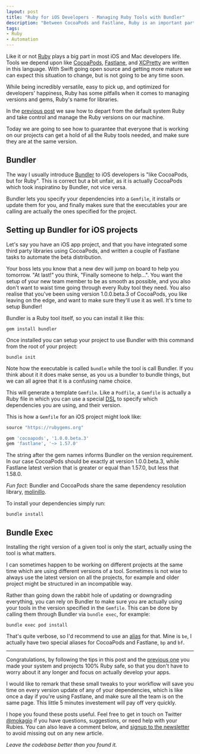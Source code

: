 ```yaml
---
layout: post
title: "Ruby for iOS Developers - Managing Ruby Tools with Bundler"
description: "Between CocoaPods and Fastlane, Ruby is an important part of the iOS developer toolchain. How can we reliably control the versions of the tools our project's automation is using in Ruby? Bundler is a simple way to specify Ruby dependencies and automate their setup."
tags:
- Ruby
- Automation
---
```


Like it or not [Ruby](https://www.ruby-lang.org/en/) plays a big part in most
iOS and Mac developers life. Tools we depend upon like [CocoaPods](https://cocoapods.org/),
[Fastlane](https://fastlane.tools/), and [XCPretty](https://github.com/supermarin/xcpretty)
are written in this language. With Swift going open source and getting more
mature we can expect this situation to change, but is not going to be any time
soon.

While being incredibly versatile, easy to pick up, and optimized for
developers' happiness, Ruby has some pitfalls when it comes to managing
versions and gems, Ruby's name for libraries.

In the [previous post](http://www.mokacoding.com/blog/ruby-for-ios-developers/)
we saw how to depart from the default system Ruby and take control and manage
the Ruby versions on our machine.

Today we are going to see how to guarantee that everyone that is working on our
projects can get a hold of all the Ruby tools needed, and make sure they are at
the same version.

## Bundler

The way I usually introduce [Bundler](http://bundler.io/) to iOS developers is
"like CocoaPods, but for Ruby". This is correct but a bit unfair, as it is
actually CocoaPods which took inspiratino by Bundler, not vice versa.

Bundler lets you specify your dependencies into a `Gemfile`, it installs or
update them for you, and finally makes sure that the executables your are
calling are actually the ones specified for the project.

## Setting up Bundler for iOS projects

Let's say you have an iOS app project, and that you have integrated some third
party libraries using CocoaPods, and written a couple of Fastlane tasks to
automate the beta distribution.

Your boss lets you know that a new dev will jump on board to help you tomorrow.
"At last!" you think, "Finally someone to help...". You want the setup of your
new team member to be as smooth as possible, and you also don't want to waist
time going through every Ruby tool they need. You also realise that you've been
using version 1.0.0.beta.3 of CocoaPods, you like leaving on the edge, and want
to make sure they'll use it as well. It's time to setup Bundler!

Bundler is a Ruby tool itself, so you can install it like this:

```
gem install bundler
```

Once installed you can setup your project to use Bundler with this command from
the root of your project:

```
bundle init
```

Note how the executable is called `bundle` while the tool is call Bundler. If
you think about it it does make sense, as you us a bundler to bundle things,
but we can all agree that it is a confusing name choice.

This will generate a template `Gemfile`. Like a `Podfile`, a `Gemfile` is
actually a Ruby file in which you can use a special [DSL](https://en.wikipedia.org/wiki/Domain-specific_language)
to specify which dependencies you are using, and their version.

This is how a `Gemfile` for an iOS project might look like:

```ruby
source "https://rubygems.org"

gem 'cocoapods', '1.0.0.beta.3'
gem 'fastlane', '~> 1.57.0'
```

The string after the gem names informs Bundler on the version requirement. In
our case CocoaPods should be exactly at version 1.0.0.beta.3, while Fastlane
latest version that is greater or equal than 1.57.0, but less that 1.58.0.

_Fun fact:_ Bundler and CocoaPods share the same dependency resolution library,
[molinillo](https://github.com/CocoaPods/Molinillo).

To install your dependencies simply run:

```
bundle install
```

## Bundle Exec

Installing the right version of a given tool is only the start, actually using the tool is what matters.

I can sometimes happen to be working on different projects at the same time
which are using different versions of a tool. Sometimes is not wise to always
use the latest version on all the projects, for example and older project might
be structured in an incompatible way.

Rather than going down the rabbit hole of updating or downgrading everything,
you can rely on Bundler to make sure you are actually using your tools in the
version specified in the `Gemfile`. This can be done by calling them through
Bundler via `bundle exec`, for example:

```
bundle exec pod install
```

That's quite verbose, so I'd recommend to use an [alias](https://en.wikipedia.org/wiki/Alias_(command))
for that. Mine is `be`, I actually have two special aliases for CocoaPods and
Fastlane, `bp` and `bf`.

---

Congratulations, by following the tips in this post and the [previous one]() you made your system and projects 100% Ruby safe, so that you don't have to worry about it any longer and focus on actually develop your apps.

I would like to remark that these small tweaks to your workflow will save you time on every version update of any of your dependencies, which is like once a day if you're using Fastlane, and make sure all the team is on the same page. This little 5 minutes investement will pay off very quickly.

I hope you found these posts useful. Feel free to get in touch on Twitter [@mokagio](https://twitter.com/mokagio)
if you have questions, suggestions, or need help with your Rubies. You can also leave a
comment below, and [signup to the newsletter](#subscribe) to avoid missing out on any new article.

_Leave the codebase better than you found it._
